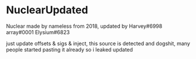 # NuclearUpdated

Nuclear made by nameless from 2018, updated by 
Harvey#6998
array#0001
Elysium#6823

just update offsets & sigs & inject, this source is detected and dogshit, many people started pasting it already so i leaked updated
